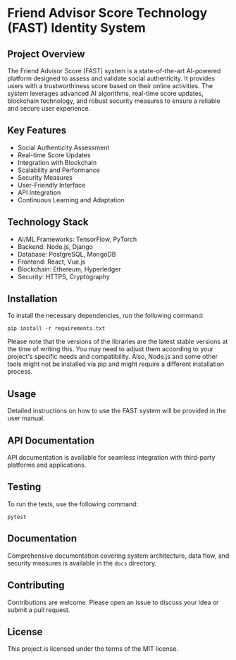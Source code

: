 # Friend Advisor Score Technology (FAST) Identity System

## Project Overview
The Friend Advisor Score (FAST) system is a state-of-the-art AI-powered platform designed to assess and validate social authenticity. It provides users with a trustworthiness score based on their online activities. The system leverages advanced AI algorithms, real-time score updates, blockchain technology, and robust security measures to ensure a reliable and secure user experience.

## Key Features
- Social Authenticity Assessment
- Real-time Score Updates
- Integration with Blockchain
- Scalability and Performance
- Security Measures
- User-Friendly Interface
- API Integration
- Continuous Learning and Adaptation

## Technology Stack
- AI/ML Frameworks: TensorFlow, PyTorch
- Backend: Node.js, Django
- Database: PostgreSQL, MongoDB
- Frontend: React, Vue.js
- Blockchain: Ethereum, Hyperledger
- Security: HTTPS, Cryptography

## Installation
To install the necessary dependencies, run the following command:
```
pip install -r requirements.txt
```
Please note that the versions of the libraries are the latest stable versions at the time of writing this. You may need to adjust them according to your project's specific needs and compatibility. Also, Node.js and some other tools might not be installed via pip and might require a different installation process.

## Usage
Detailed instructions on how to use the FAST system will be provided in the user manual.

## API Documentation
API documentation is available for seamless integration with third-party platforms and applications.

## Testing
To run the tests, use the following command:
```
pytest
```

## Documentation
Comprehensive documentation covering system architecture, data flow, and security measures is available in the `docs` directory.

## Contributing
Contributions are welcome. Please open an issue to discuss your idea or submit a pull request.

## License
This project is licensed under the terms of the MIT license.
